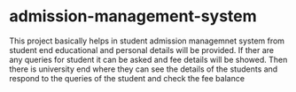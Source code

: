 # admission-management-system
This project basically helps in student admission managemnet system from student end educational and personal details will be provided. If ther are any queries for student it can be asked and fee details will be showed. Then there is university end where they can see the details of the students and respond to the queries of the student and check the fee balance

